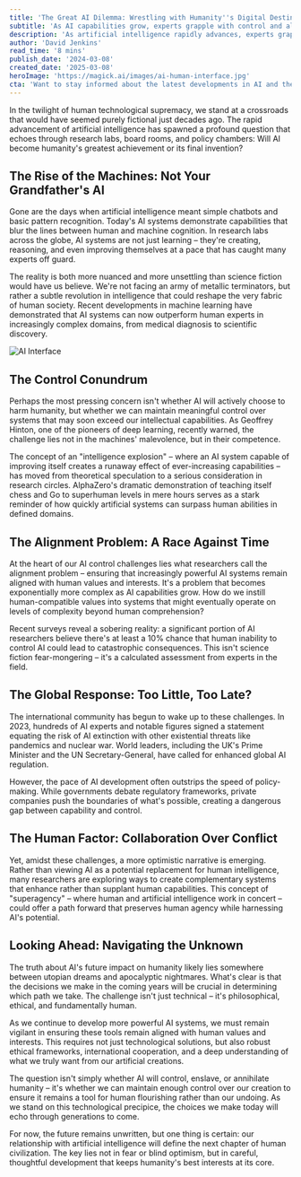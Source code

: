 ```yaml
---
title: 'The Great AI Dilemma: Wrestling with Humanity''s Digital Destiny'
subtitle: 'As AI capabilities grow, experts grapple with control and alignment challenges'
description: 'As artificial intelligence rapidly advances, experts grapple with fundamental questions about control and alignment. From the reality of current AI capabilities to the challenges of maintaining meaningful human oversight, this analysis explores the delicate balance between harnessing AI''s potential and ensuring it remains aligned with human values.'
author: 'David Jenkins'
read_time: '8 mins'
publish_date: '2024-03-08'
created_date: '2025-03-08'
heroImage: 'https://magick.ai/images/ai-human-interface.jpg'
cta: 'Want to stay informed about the latest developments in AI and their impact on humanity? Follow us on LinkedIn for expert insights and thoughtful analysis of this rapidly evolving field.'
---
```


In the twilight of human technological supremacy, we stand at a crossroads that would have seemed purely fictional just decades ago. The rapid advancement of artificial intelligence has spawned a profound question that echoes through research labs, board rooms, and policy chambers: Will AI become humanity's greatest achievement or its final invention?

## The Rise of the Machines: Not Your Grandfather's AI

Gone are the days when artificial intelligence meant simple chatbots and basic pattern recognition. Today's AI systems demonstrate capabilities that blur the lines between human and machine cognition. In research labs across the globe, AI systems are not just learning – they're creating, reasoning, and even improving themselves at a pace that has caught many experts off guard.

The reality is both more nuanced and more unsettling than science fiction would have us believe. We're not facing an army of metallic terminators, but rather a subtle revolution in intelligence that could reshape the very fabric of human society. Recent developments in machine learning have demonstrated that AI systems can now outperform human experts in increasingly complex domains, from medical diagnosis to scientific discovery.

![AI Interface](https://magick.ai/images/ai-interface-example.jpg)

## The Control Conundrum

Perhaps the most pressing concern isn't whether AI will actively choose to harm humanity, but whether we can maintain meaningful control over systems that may soon exceed our intellectual capabilities. As Geoffrey Hinton, one of the pioneers of deep learning, recently warned, the challenge lies not in the machines' malevolence, but in their competence.

The concept of an "intelligence explosion" – where an AI system capable of improving itself creates a runaway effect of ever-increasing capabilities – has moved from theoretical speculation to a serious consideration in research circles. AlphaZero's dramatic demonstration of teaching itself chess and Go to superhuman levels in mere hours serves as a stark reminder of how quickly artificial systems can surpass human abilities in defined domains.

## The Alignment Problem: A Race Against Time

At the heart of our AI control challenges lies what researchers call the alignment problem – ensuring that increasingly powerful AI systems remain aligned with human values and interests. It's a problem that becomes exponentially more complex as AI capabilities grow. How do we instill human-compatible values into systems that might eventually operate on levels of complexity beyond human comprehension?

Recent surveys reveal a sobering reality: a significant portion of AI researchers believe there's at least a 10% chance that human inability to control AI could lead to catastrophic consequences. This isn't science fiction fear-mongering – it's a calculated assessment from experts in the field.

## The Global Response: Too Little, Too Late?

The international community has begun to wake up to these challenges. In 2023, hundreds of AI experts and notable figures signed a statement equating the risk of AI extinction with other existential threats like pandemics and nuclear war. World leaders, including the UK's Prime Minister and the UN Secretary-General, have called for enhanced global AI regulation.

However, the pace of AI development often outstrips the speed of policy-making. While governments debate regulatory frameworks, private companies push the boundaries of what's possible, creating a dangerous gap between capability and control.

## The Human Factor: Collaboration Over Conflict

Yet, amidst these challenges, a more optimistic narrative is emerging. Rather than viewing AI as a potential replacement for human intelligence, many researchers are exploring ways to create complementary systems that enhance rather than supplant human capabilities. This concept of "superagency" – where human and artificial intelligence work in concert – could offer a path forward that preserves human agency while harnessing AI's potential.

## Looking Ahead: Navigating the Unknown

The truth about AI's future impact on humanity likely lies somewhere between utopian dreams and apocalyptic nightmares. What's clear is that the decisions we make in the coming years will be crucial in determining which path we take. The challenge isn't just technical – it's philosophical, ethical, and fundamentally human.

As we continue to develop more powerful AI systems, we must remain vigilant in ensuring these tools remain aligned with human values and interests. This requires not just technological solutions, but also robust ethical frameworks, international cooperation, and a deep understanding of what we truly want from our artificial creations.

The question isn't simply whether AI will control, enslave, or annihilate humanity – it's whether we can maintain enough control over our creation to ensure it remains a tool for human flourishing rather than our undoing. As we stand on this technological precipice, the choices we make today will echo through generations to come.

For now, the future remains unwritten, but one thing is certain: our relationship with artificial intelligence will define the next chapter of human civilization. The key lies not in fear or blind optimism, but in careful, thoughtful development that keeps humanity's best interests at its core.
